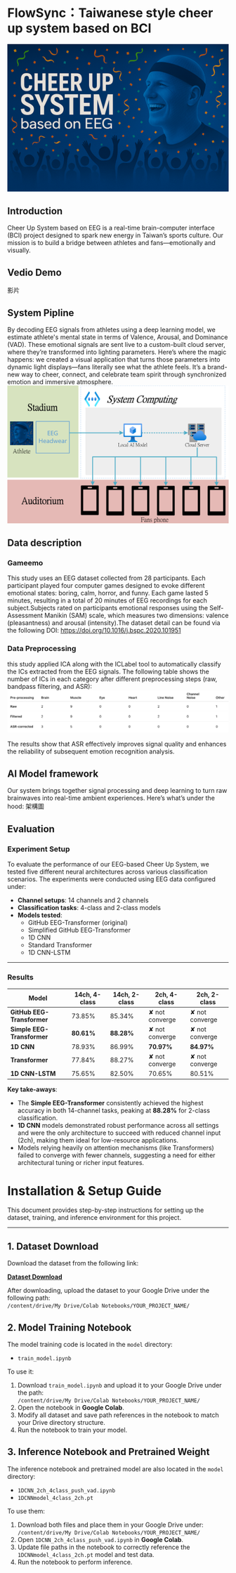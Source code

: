 # FlowSync：Taiwanese style cheer up system based on BCI

![Cheer Up System](./images/introduction.png)

## Introduction

Cheer Up System based on EEG is a real-time brain-computer interface (BCI) project designed to spark new energy in Taiwan’s sports culture. Our mission is to build a bridge between athletes and fans—emotionally and visually.


## Vedio Demo
影片

## System Pipline
By decoding EEG signals from athletes using a deep learning model, we estimate athlete's mental state in terms of Valence, Arousal, and Dominance (VAD). These emotional signals are sent live to a custom-built cloud server, where they’re transformed into lighting parameters.
Here’s where the magic happens: we created a visual application that turns those parameters into dynamic light displays—fans literally see what the athlete feels. It’s a brand-new way to cheer, connect, and celebrate team spirit through synchronized emotion and immersive atmosphere.
![Cheer Up System](./images/system-pipeline.png)

## Data description
### Gameemo
This study uses an EEG dataset collected from 28 participants. Each participant played four computer games designed to evoke different emotional states: boring, calm, horror, and funny. Each game lasted 5 minutes, resulting in a total of 20 minutes of EEG recordings for each subject.Subjects rated on participants emotional responses using the Self-Assessment Manikin (SAM) scale, which measures two dimensions: valence (pleasantness) and arousal (intensity).The dataset detail can be found via the following DOI: https://doi.org/10.1016/j.bspc.2020.101951

### Data Preprocessing
this study applied ICA along with the ICLabel tool to automatically classify the ICs extracted from the EEG signals. The following table shows the number of ICs in each category after different preprocessing steps (raw, bandpass filtering, and ASR):
![Cheer Up System](./images/data_preprocessing.png)

The results show that ASR effectively improves signal quality and enhances the reliability of subsequent emotion recognition analysis.

## AI Model framework
Our system brings together signal processing and deep learning to turn raw brainwaves into real-time ambient experiences. Here’s what’s under the hood:
架構圖
## Evaluation

### Experiment Setup

To evaluate the performance of our EEG-based Cheer Up System, we tested five different neural architectures across various classification scenarios. The experiments were conducted using EEG data configured under:

- **Channel setups**: 14 channels and 2 channels  
- **Classification tasks**: 4-class and 2-class models  
- **Models tested**:
  - GitHub EEG-Transformer (original)
  - Simplified GitHub EEG-Transformer
  - 1D CNN
  - Standard Transformer
  - 1D CNN-LSTM
---

### Results

| Model                         | 14ch, 4-class | 14ch, 2-class | 2ch, 4-class     | 2ch, 2-class     |
|------------------------------|---------------|---------------|------------------|------------------|
| **GitHub EEG-Transformer**   | 73.85%        | 85.34%        | ✘ not converge   | ✘ not converge   |
| **Simple EEG-Transformer**   | **80.61%**    | **88.28%**    | ✘ not converge   | ✘ not converge   |
| **1D CNN**                   | 78.93%        | 86.99%        | **70.97%**       | **84.97%**       |
| **Transformer**              | 77.84%        | 88.27%        | ✘ not converge   | ✘ not converge   |
| **1D CNN-LSTM**              | 75.65%        | 82.50%        | 70.65%           | 80.51%           |

**Key take-aways**:
- The **Simple EEG-Transformer** consistently achieved the highest accuracy in both 14-channel tasks, peaking at **88.28%** for 2-class classification.
- **1D CNN** models demonstrated robust performance across all settings and were the only architecture to succeed with reduced channel input (2ch), making them ideal for low-resource applications.
- Models relying heavily on attention mechanisms (like Transformers) failed to converge with fewer channels, suggesting a need for either architectural tuning or richer input features.


# Installation & Setup Guide

This document provides step-by-step instructions for setting up the dataset, training, and inference environment for this project.

---

## 1. Dataset Download

Download the dataset from the following link:

[**Dataset Download**](https://www.kaggle.com/datasets/sigfest/database-for-emotion-recognition-system-gameemo)

After downloading, upload the dataset to your Google Drive under the following path:<br>
    `/content/drive/My Drive/Colab Notebooks/YOUR_PROJECT_NAME/`

## 2. Model Training Notebook

The model training code is located in the `model` directory:

- `train_model.ipynb`

To use it:

1. Download `train_model.ipynb` and upload it to your Google Drive under the path:<br>
  `/content/drive/My Drive/Colab Notebooks/YOUR_PROJECT_NAME/`
2. Open the notebook in **Google Colab**.
3. Modify all dataset and save path references in the notebook to match your Drive directory structure.
4. Run the notebook to train your model.

## 3. Inference Notebook and Pretrained Weight

The inference notebook and pretrained model are also located in the `model` directory:

- `1DCNN_2ch_4class_push_vad.ipynb`
- `1DCNNmodel_4class_2ch.pt`

To use them:

1. Download both files and place them in your Google Drive under:<br>
  `/content/drive/My Drive/Colab Notebooks/YOUR_PROJECT_NAME/`
2. Open `1DCNN_2ch_4class_push_vad.ipynb` in **Google Colab**.
3. Update file paths in the notebook to correctly reference the `1DCNNmodel_4class_2ch.pt` model and test data.
4. Run the notebook to perform inference.

